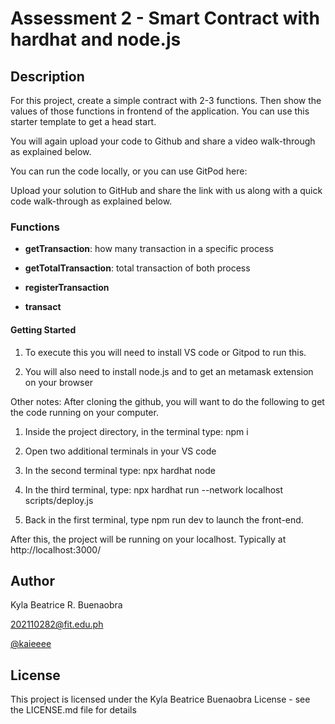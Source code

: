 # Assessment 2 - Smart Contract with hardhat and node.js

## Description
For this project, create a simple contract with 2-3 functions. Then show the values of those functions in frontend of the application. You can use this starter template to get a head start.

You will again upload your code to Github and share a video walk-through as explained below.

You can run the code locally, or you can use GitPod here:

Upload your solution to GitHub and share the link with us along with a quick code walk-through as explained below.

### Functions
- **getTransaction**: how many transaction in a specific process

- **getTotalTransaction**: total transaction of both process
- **registerTransaction**
- **transact**

#### Getting Started
1. To execute this you will need to install VS code or Gitpod to run this.

2. You will also need to install node.js and to get an metamask extension on your browser

Other notes: 
After cloning the github, you will want to do the following to get the code running on your computer.

1. Inside the project directory, in the terminal type: npm i
   
2. Open two additional terminals in your VS code
   
3. In the second terminal type: npx hardhat node
   
4. In the third terminal, type: npx hardhat run --network localhost scripts/deploy.js
   
5. Back in the first terminal, type npm run dev to launch the front-end.

After this, the project will be running on your localhost. 
Typically at http://localhost:3000/


## Author
Kyla Beatrice R. Buenaobra

202110282@fit.edu.ph

[@kaieeee](https://www.facebook.com/KylaBeatriceeee)

## License
This project is licensed under the Kyla Beatrice Buenaobra License - see the LICENSE.md file for details

